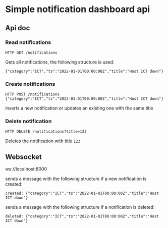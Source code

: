 # Simple notification dashboard api

## Api doc


### Read notifications
```
HTTP GET /notifications
```
Gets all notifications, the following structure is used:
```
{"category":"ICT","ts":"2022-01-01T00:00:00Z","title":"Host ICT down"}
```

### Create notifications
```
HTTP POST /notifications
{"category":"ICT","ts":"2022-01-01T00:00:00Z","title":"Host ICT down"}
```
Inserts a new notification or updates an existing one with the same title

### Delete notification

```
HTTP DELETE /notifications?title=123
```
Deletes the notification with title `123`


## Websocket

ws://localhost:8000

sends a message with the following structure if a new notification is created:

```
created: {"category":"ICT","ts":"2022-01-01T00:00:00Z","title":"Host ICT down"}
```

sends a message with the following structure if a notification is deleted:
```
deleted: {"category":"ICT","ts":"2022-01-01T00:00:00Z","title":"Host ICT down"}
```


